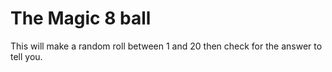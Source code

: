 # The Magic 8 ball

This will make a random roll between 1 and 20 then check for the answer to tell you.

